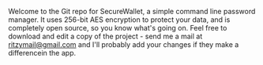 Welcome to the Git repo for SecureWallet, a simple command line password manager. It uses 256-bit AES encryption to protect your data, and is completely open source, so you know what's going on. Feel free to download and edit a copy of the project - send me a mail at ritzymail@gmail.com and I'll probably add your changes if they make a differencein the app. 
